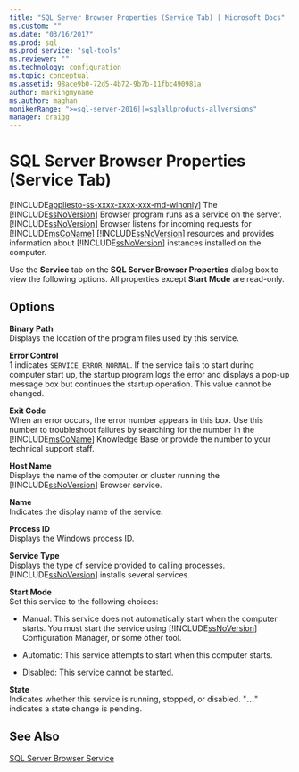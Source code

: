 ```yaml
---
title: "SQL Server Browser Properties (Service Tab) | Microsoft Docs"
ms.custom: ""
ms.date: "03/16/2017"
ms.prod: sql
ms.prod_service: "sql-tools"
ms.reviewer: ""
ms.technology: configuration
ms.topic: conceptual
ms.assetid: 98ace9b0-72d5-4b72-9b7b-11fbc490981a
author: markingmyname
ms.author: maghan
monikerRange: ">=sql-server-2016||=sqlallproducts-allversions"
manager: craigg
---
```

# SQL Server Browser Properties (Service Tab)
[!INCLUDE[appliesto-ss-xxxx-xxxx-xxx-md-winonly](../../includes/appliesto-ss-xxxx-xxxx-xxx-md-winonly.md)]
  The [!INCLUDE[ssNoVersion](../../includes/ssnoversion-md.md)] Browser program runs as a service on the server. [!INCLUDE[ssNoVersion](../../includes/ssnoversion-md.md)] Browser listens for incoming requests for [!INCLUDE[msCoName](../../includes/msconame-md.md)] [!INCLUDE[ssNoVersion](../../includes/ssnoversion-md.md)] resources and provides information about [!INCLUDE[ssNoVersion](../../includes/ssnoversion-md.md)] instances installed on the computer.  
  
 Use the **Service** tab on the **SQL Server Browser Properties** dialog box to view the following options. All properties except **Start Mode** are read-only.  
  
## Options  
 **Binary Path**  
 Displays the location of the program files used by this service.  
  
 **Error Control**  
 1 indicates `SERVICE_ERROR_NORMAL`. If the service fails to start during computer start up, the startup program logs the error and displays a pop-up message box but continues the startup operation. This value cannot be changed.  
  
 **Exit Code**  
 When an error occurs, the error number appears in this box. Use this number to troubleshoot failures by searching for the number in the [!INCLUDE[msCoName](../../includes/msconame-md.md)] Knowledge Base or provide the number to your technical support staff.  
  
 **Host Name**  
 Displays the name of the computer or cluster running the [!INCLUDE[ssNoVersion](../../includes/ssnoversion-md.md)] Browser service.  
  
 **Name**  
 Indicates the display name of the service.  
  
 **Process ID**  
 Displays the Windows process ID.  
  
 **Service Type**  
 Displays the type of service provided to calling processes. [!INCLUDE[ssNoVersion](../../includes/ssnoversion-md.md)] installs several services.  
  
 **Start Mode**  
 Set this service to the following choices:  
  
-   Manual: This service does not automatically start when the computer starts. You must start the service using [!INCLUDE[ssNoVersion](../../includes/ssnoversion-md.md)] Configuration Manager, or some other tool.  
  
-   Automatic: This service attempts to start when this computer starts.  
  
-   Disabled: This service cannot be started.  
  
 **State**  
 Indicates whether this service is running, stopped, or disabled. "**...**" indicates a state change is pending.  
  
## See Also  
 [SQL Server Browser Service](../../tools/configuration-manager/sql-server-browser-service.md)  
  
  
